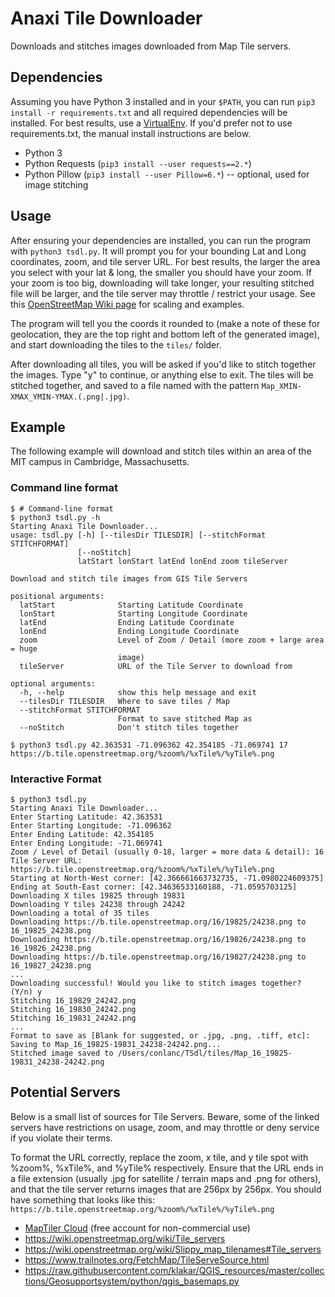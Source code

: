 # Anaxi Tile Downloader
Downloads and stitches images downloaded from Map Tile servers.

## Dependencies
Assuming you have Python 3 installed and in your `$PATH`, you can run `pip3 install -r requirements.txt` and all required dependencies will be installed. For best results, use a [VirtualEnv](https://virtualenv.pypa.io/en/stable/userguide/#). If you'd prefer not to use requirements.txt, the manual install instructions are below.

* Python 3
* Python Requests (`pip3 install --user requests==2.*`)
* Python Pillow (`pip3 install --user Pillow=6.*`) -- optional, used for image stitching

## Usage
After ensuring your dependencies are installed, you can run the program with `python3 tsdl.py`. It will prompt you for your bounding Lat and Long coordinates, zoom, and tile server URL. For best results, the larger the area you select with your lat & long, the smaller you should have your zoom. If your zoom is too big, downloading will take longer, your resulting stitched file will be larger, and the tile server may throttle / restrict your usage. See this [OpenStreetMap Wiki page](https://wiki.openstreetmap.org/wiki/Zoom_levels) for scaling and examples.

The program will tell you the coords it rounded to (make a note of these for geolocation, they are the top right and bottom left of the generated image), and start downloading the tiles to the `tiles/` folder. 

After downloading all tiles, you will be asked if you'd like to stitch together the images. Type "y" to continue, or anything else to exit. The tiles will be stitched together, and saved to a file named with the pattern `Map_XMIN-XMAX_YMIN-YMAX.(.png|.jpg)`. 

## Example
The following example will download and stitch tiles within an area of the MIT campus in Cambridge, Massachusetts.

### Command line format
```
$ # Command-line format
$ python3 tsdl.py -h
Starting Anaxi Tile Downloader...
usage: tsdl.py [-h] [--tilesDir TILESDIR] [--stitchFormat STITCHFORMAT]
               [--noStitch]
               latStart lonStart latEnd lonEnd zoom tileServer

Download and stitch tile images from GIS Tile Servers

positional arguments:
  latStart              Starting Latitude Coordinate
  lonStart              Starting Longitude Coordinate
  latEnd                Ending Latitude Coordinate
  lonEnd                Ending Longitude Coordinate
  zoom                  Level of Zoom / Detail (more zoom + large area = huge
                        image)
  tileServer            URL of the Tile Server to download from

optional arguments:
  -h, --help            show this help message and exit
  --tilesDir TILESDIR   Where to save tiles / Map
  --stitchFormat STITCHFORMAT
                        Format to save stitched Map as
  --noStitch            Don't stitch tiles together

$ python3 tsdl.py 42.363531 -71.096362 42.354185 -71.069741 17 https://b.tile.openstreetmap.org/%zoom%/%xTile%/%yTile%.png

```

### Interactive Format
```
$ python3 tsdl.py
Starting Anaxi Tile Downloader...
Enter Starting Latitude: 42.363531
Enter Starting Longitude: -71.096362
Enter Ending Latitude: 42.354185
Enter Ending Longitude: -71.069741
Zoom / Level of Detail (usually 0-18, larger = more data & detail): 16
Tile Server URL: https://b.tile.openstreetmap.org/%zoom%/%xTile%/%yTile%.png
Starting at North-West corner: [42.366661663732735, -71.0980224609375]
Ending at South-East corner: [42.34636533160188, -71.0595703125]
Downloading X tiles 19825 through 19831
Downloading Y tiles 24238 through 24242
Downloading a total of 35 tiles
Downloading https://b.tile.openstreetmap.org/16/19825/24238.png to 16_19825_24238.png
Downloading https://b.tile.openstreetmap.org/16/19826/24238.png to 16_19826_24238.png
Downloading https://b.tile.openstreetmap.org/16/19827/24238.png to 16_19827_24238.png
...
Downloading successful! Would you like to stitch images together? (Y/n) y
Stitching 16_19829_24242.png
Stitching 16_19830_24242.png
Stitching 16_19831_24242.png
...
Format to save as [Blank for suggested, or .jpg, .png, .tiff, etc]: 
Saving to Map_16_19825-19831_24238-24242.png...
Stitched image saved to /Users/conlanc/TSdl/tiles/Map_16_19825-19831_24238-24242.png
```

## Potential Servers
Below is a small list of sources for Tile Servers. Beware, some of the linked servers have restrictions on usage, zoom, and may throttle or deny service if you violate their terms. 

To format the URL correctly, replace the zoom, x tile, and y tile spot with %zoom%, %xTile%, and %yTile% respectively. Ensure that the URL ends in a file extension (usually .jpg for satellite / terrain maps and .png for others), and that the tile server returns images that are 256px by 256px. You should have something that looks like this: `https://b.tile.openstreetmap.org/%zoom%/%xTile%/%yTile%.png` 

* [MapTiler Cloud](https://cloud.maptiler.com/maps/) (free account for non-commercial use)
* https://wiki.openstreetmap.org/wiki/Tile_servers
* https://wiki.openstreetmap.org/wiki/Slippy_map_tilenames#Tile_servers
* https://www.trailnotes.org/FetchMap/TileServeSource.html
* https://raw.githubusercontent.com/klakar/QGIS_resources/master/collections/Geosupportsystem/python/qgis_basemaps.py
